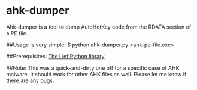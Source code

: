 # ahk-dumper

Ahk-dumper is a tool to dump AutoHotKey code from the RDATA section of a PE file.

##Usage is very simple:
$ python ahk-dumper.py <ahk-pe-file.exe>

##Prerequisites: 
[The Lief Python library](https://github.com/lief-project/LIEF)

##Note: 
This was a quick-and-dirty one off for a specific case of AHK malware. It should work for other AHK files as well.
Please let me know if there are any bugs.

